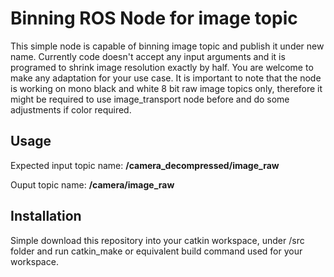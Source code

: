 # Binning ROS Node for image topic 



This simple node is capable of binning image topic and publish it under new name. Currently code doesn't accept any input arguments and it is programed to shrink image resolution exactly by half. You are welcome to make any adaptation for your use case.
It is important to note that the node is working on mono black and white 8 bit raw image topics only, therefore it might be required to use image_transport node before and do some adjustments if color required.



## Usage



Expected input topic name: **/camera_decompressed/image_raw**



Ouput topic name: **/camera/image_raw**



## Installation



Simple download this repository into your catkin workspace, under /src folder and run catkin_make or equivalent build command used for your workspace.

